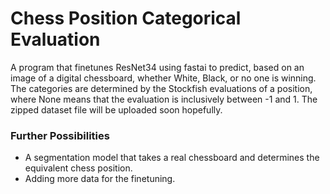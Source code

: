 # Chess Position Categorical Evaluation
A program that finetunes ResNet34 using fastai to predict, based on an image of a digital chessboard, whether White, Black, or no one is winning. The categories are determined by the Stockfish evaluations of a position, where None means that the evaluation is inclusively between -1 and 1. The zipped dataset file will be uploaded soon hopefully.
### Further Possibilities
* A segmentation model that takes a real chessboard and determines the equivalent chess position.
* Adding more data for the finetuning.
